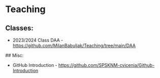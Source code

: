 # Teaching

## Classes:
- 2023/2024 Class DAA - https://github.com/MilanBabuljak/Teaching/tree/main/DAA

## Misc:
- GitHub Introduction - https://github.com/SPSKNM-cvicenia/Github-Introduction
